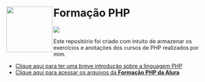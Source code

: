 <h1>
  <img align="left" width="120px" height="120px" src="https://cdn.jsdelivr.net/gh/devicons/devicon/icons/php/php-original.svg" />
  Formação PHP
</h1>
<img src="http://img.shields.io/static/v1?label=STATUS&message=EM%20DESENVOLVIMENTO&color=RED&style=for-the-badge" /><br>

<p>Este repositório foi criado com intuito de armazenar os exercícios e anotações dos cursos de PHP realizados por mim.</p>

- [Clique aqui para ter uma breve introdução sobre a linguagem PHP](https://github.com/AdrianoBispo/formacao-php/tree/master/introducao)
- [Clique aqui para acessar os arquivos da **Formação PHP da Alura**](https://github.com/AdrianoBispo/formacao-php/tree/master/alura-formacao-php)

